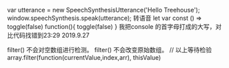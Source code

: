 var utterance = new SpeechSynthesisUtterance('Hello Treehouse');
window.speechSynthesis.speak(utterance);
转语音
let   var   const
() => toggle(false)    function(){ toggle(false) }
我把console 的首字母打成的大写，对比代码找错到23:29 2019.9.27
<!-- <script src=""></script> -->
 filter() 不会对空数组进行检测。
 filter() 不会改变原始数组。
 // 以上等待检验
 array.filter(function(currentValue,index,arr), thisValue)